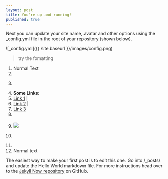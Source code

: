 ```yaml
---
layout: post
title: You're up and running!
published: true
---
```


Next you can update your site name, avatar and other options using the _config.yml file in the root of your repository (shown below).

![_config.yml]({{ site.baseurl }}/images/config.png)

> try the fomatting

1. Normal Text
1. 
1. <p align="center">
1.   <b>Some Links:</b><br>
1.   <a href="#">Link 1</a> |
1.   <a href="#">Link 2</a> |
1.   <a href="#">Link 3</a>
1.   <br><br>
1.   <img src="http://s.4cdn.org/image/title/105.gif">
1. </p>
1. 
1. Normal text


The easiest way to make your first post is to edit this one. Go into /_posts/ and update the Hello World markdown file. For more instructions head over to the [Jekyll Now repository](https://github.com/barryclark/jekyll-now) on GitHub.
